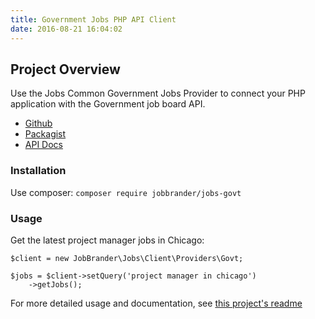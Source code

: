 ```yaml
---
title: Government Jobs PHP API Client
date: 2016-08-21 16:04:02
---
```


## Project Overview
Use the Jobs Common Government Jobs Provider to connect your PHP application with the Government job board API.

- [Github](https://github.com/jobapis/jobs-govt)
- [Packagist](https://packagist.org/packages/JobBrander/jobs-govt)
- [API Docs](http://search.digitalgov.gov/developer/jobs.html)

### Installation

Use composer: `composer require jobbrander/jobs-govt`

### Usage

Get the latest project manager jobs in Chicago:

```
$client = new JobBrander\Jobs\Client\Providers\Govt;

$jobs = $client->setQuery('project manager in chicago')
    ->getJobs(); 
```

For more detailed usage and documentation, see [this project's readme](https://github.com/JobBrander/jobs-govt#usage)
